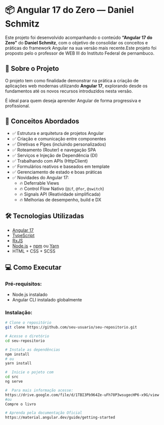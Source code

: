 # 📦 Angular 17 do Zero — Daniel Schmitz

Este projeto foi desenvolvido acompanhando o conteúdo **“Angular 17 do Zero”** do **Daniel Schmitz**, com o objetivo de consolidar os conceitos e práticas do framework Angular na sua versão mais recente.Este projeto foi proposto pelo o professor de WEB III do Instituto Federal de pernambuco.

## 🚀 Sobre o Projeto

O projeto tem como finalidade demonstrar na prática a criação de aplicações web modernas utilizando **Angular 17**, explorando desde os fundamentos até os novos recursos introduzidos nesta versão.

É ideal para quem deseja aprender Angular de forma progressiva e profissional.

## 🧠 Conceitos Abordados

- ✅ Estrutura e arquitetura de projetos Angular
- ✅ Criação e comunicação entre componentes
- ✅ Diretivas e Pipes (incluindo personalizados)
- ✅ Roteamento (Router) e navegação SPA
- ✅ Serviços e Injeção de Dependência (DI)
- ✅ Trabalhando com APIs (HttpClient)
- ✅ Formulários reativos e baseados em template
- ✅ Gerenciamento de estado e boas práticas
- ✅ Novidades do Angular 17:
  - 🔥 Deferrable Views
  - 🔥 Control Flow Nativo (`@if`, `@for`, `@switch`)
  - 🔥 Signals API (Reatividade simplificada)
  - 🔥 Melhorias de desempenho, build e DX

## 🛠️ Tecnologias Utilizadas

- [Angular 17](https://angular.io/)
- [TypeScript](https://www.typescriptlang.org/)
- [RxJS](https://rxjs.dev/)
- [Node.js](https://nodejs.org/) + [npm](https://www.npmjs.com/) ou [Yarn](https://yarnpkg.com/)
- HTML + CSS + SCSS

## 💻 Como Executar

### Pré-requisitos:
- Node.js instalado
- Angular CLI instalado globalmente

### Instalação:

```bash
# Clone o repositório
git clone https://github.com/seu-usuario/seu-repositorio.git

# Acesse o diretório
cd seu-repositorio

# Instale as dependências
npm install
# ou
yarn install

#  Inicie o pojeto com
cd src
ng serve

#  Para mais informação acesse:
https://drive.google.com/file/d/1TBI3Pb964Ze-uFh78P3wsugecHP6-x9G/view  #-> Caso seja estudante do IFPE
#ou
Compre o livro

# Aprenda pela documentação Oficial
https://material.angular.dev/guide/getting-started
